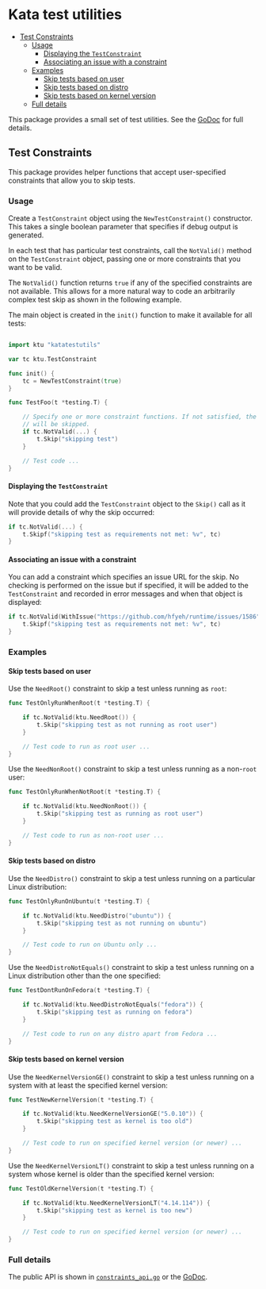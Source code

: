 # Kata test utilities

* [Test Constraints](#test-constraints)
    * [Usage](#usage)
        * [Displaying the `TestConstraint`](#displaying-the-testconstraint)
        * [Associating an issue with a constraint](#associating-an-issue-with-a-constraint)
    * [Examples](#examples)
        * [Skip tests based on user](#skip-tests-based-on-user)
        * [Skip tests based on distro](#skip-tests-based-on-distro)
        * [Skip tests based on kernel version](#skip-tests-based-on-kernel-version)
    * [Full details](#full-details)

This package provides a small set of test utilities. See the
[GoDoc](https://godoc.org/github.com/hfyeh/runtime/pkg/katatestutils)
for full details.

## Test Constraints

This package provides helper functions that accept user-specified constraints
that allow you to skip tests.

### Usage

Create a `TestConstraint` object using the `NewTestConstraint()` constructor.
This takes a single boolean parameter that specifies if debug output is generated.

In each test that has particular test constraints, call the `NotValid()`
method on the `TestConstraint` object, passing one or more constraints that
you want to be valid.

The `NotValid()` function returns `true` if any of the specified constraints
are not available. This allows for a more natural way to code an arbitrarily
complex test skip as shown in the following example.

The main object is created in the `init()` function to make it available for
all tests:

```go

import ktu "katatestutils"

var tc ktu.TestConstraint

func init() {
    tc = NewTestConstraint(true)
}

func TestFoo(t *testing.T) {

    // Specify one or more constraint functions. If not satisfied, the test
    // will be skipped.
    if tc.NotValid(...) {
        t.Skip("skipping test")
    }

    // Test code ...
}
```

#### Displaying the `TestConstraint`

Note that you could add the `TestConstraint` object to the `Skip()` call as it
will provide details of why the skip occurred:

```go
if tc.NotValid(...) {
    t.Skipf("skipping test as requirements not met: %v", tc)
}
```

#### Associating an issue with a constraint

You can add a constraint which specifies an issue URL for the skip. No
checking is performed on the issue but if specified, it will be added to the
`TestConstraint` and recorded in error messages and when that object is
displayed:

```go
if tc.NotValid(WithIssue("https://github.com/hfyeh/runtime/issues/1586"), ...) {
    t.Skipf("skipping test as requirements not met: %v", tc)
}
```

### Examples

#### Skip tests based on user

Use the `NeedRoot()` constraint to skip a test unless running as `root`:

```go
func TestOnlyRunWhenRoot(t *testing.T) {

    if tc.NotValid(ktu.NeedRoot()) {
        t.Skip("skipping test as not running as root user")
    }

    // Test code to run as root user ...
}
```

Use the `NeedNonRoot()` constraint to skip a test unless running as a
non-`root` user:

```go
func TestOnlyRunWhenNotRoot(t *testing.T) {

    if tc.NotValid(ktu.NeedNonRoot()) {
        t.Skip("skipping test as running as root user")
    }

    // Test code to run as non-root user ...
}
```

#### Skip tests based on distro

Use the `NeedDistro()` constraint to skip a test unless running on a
particular Linux distribution:

```go
func TestOnlyRunOnUbuntu(t *testing.T) {

    if tc.NotValid(ktu.NeedDistro("ubuntu")) {
        t.Skip("skipping test as not running on ubuntu")
    }

    // Test code to run on Ubuntu only ...
}
```

Use the `NeedDistroNotEquals()` constraint to skip a test unless running
on a Linux distribution other than the one specified:

```go
func TestDontRunOnFedora(t *testing.T) {

    if tc.NotValid(ktu.NeedDistroNotEquals("fedora")) {
        t.Skip("skipping test as running on fedora")
    }

    // Test code to run on any distro apart from Fedora ...
}
```

#### Skip tests based on kernel version

Use the `NeedKernelVersionGE()` constraint to skip a test unless running on a
system with at least the specified kernel version:

```go
func TestNewKernelVersion(t *testing.T) {

    if tc.NotValid(ktu.NeedKernelVersionGE("5.0.10")) {
        t.Skip("skipping test as kernel is too old")
    }

    // Test code to run on specified kernel version (or newer) ...
}
```

Use the `NeedKernelVersionLT()` constraint to skip a test unless running on a
system whose kernel is older than the specified kernel version:

```go
func TestOldKernelVersion(t *testing.T) {

    if tc.NotValid(ktu.NeedKernelVersionLT("4.14.114")) {
        t.Skip("skipping test as kernel is too new")
    }

    // Test code to run on specified kernel version (or newer) ...
}
```

### Full details

The public API is shown in [`constraints_api.go`](constraints_api.go) or
the [GoDoc](https://godoc.org/github.com/hfyeh/runtime/pkg/katatestutils).
